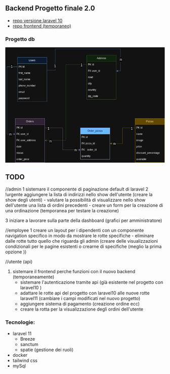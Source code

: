 ## Backend Progetto finale 2.0 
- [repo versione laravel 10](https://github.com/Francescodc92/pizzeria-backend)
- [repo frontend (temporaneo)](https://github.com/Francescodc92/pizzeria-full-stack)

### Progetto db
![database-structure](./.github/db_pizzeria.png)

## TODO
  //admin 
  1 sistemare il componente di paginazione default di laravel
  2 !urgente aggiungere la lista di indirizzi nello show dell'utente (creare la show degli utenti)
    - valutare la possibilità di visualizzare nello show dell'utente una lista di ordini precedenti
    - creare un form per la creazione di una ordinazione (temporanea per testare la creazione)

  3 iniziare a lavorare sulla parte della dashboard (grafici per amministratore)

  //employee
  1 creare un layout per i dipendenti con un componente navigation specifico in modo da mostrare le rotte specifiche 
    - eliminare dalle rotte tutto quello che riguarda gli admin (creare delle visualizzazioni condizionali per le pagine esistenti o crearne di specifiche (meglio la prima opzione ))
  
  //utente (api)
  1. sistemare il frontend perche funzioni con il nuovo backend (temporaneamente)
      - sistemare l'autenticazione tramite api (già esistente nel progetto con laravel10 )
      - adattare le rotte api del progetto con laravel10 alle nuove rotte laravel11 (cambiare i campi modificati nel nuovo progetto)
      - aggiungere sistema di pagamento (creazione ordine ecc)
      - creare la rotta per la visualizzazione degli ordini dell'utente

### Tecnologie:
  - laravel 11
    - Breeze
    - sanctum
    - spatie (gestione dei ruoli)
  - docker
  - tailwind css
  - mySql 